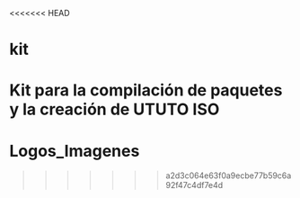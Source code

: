 <<<<<<< HEAD
# kit
Kit para la compilación de paquetes y la creación de UTUTO ISO
=======
# Logos_Imagenes
>>>>>>> a2d3c064e63f0a9ecbe77b59c6a92f47c4df7e4d
